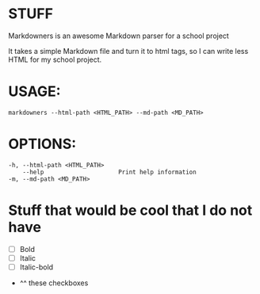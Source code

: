 # STUFF
Markdowners is an awesome Markdown parser for a school project

It takes a simple Markdown file and turn it to html tags, so I can write less HTML for my school project.

# USAGE:
    markdowners --html-path <HTML_PATH> --md-path <MD_PATH>

# OPTIONS:
    -h, --html-path <HTML_PATH>    
        --help                     Print help information
    -m, --md-path <MD_PATH>

# Stuff that would be cool that I do not have
- [ ] Bold
- [ ] Italic
- [ ] Italic-bold
- ^^ these checkboxes
